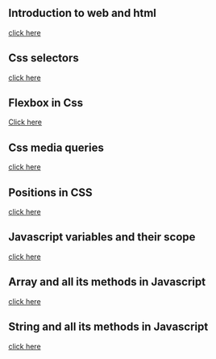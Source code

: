 ## Introduction to web and html
[click here](https://ajaychauhan.hashnode.dev/introduction-to-web-and-html)<br/>

## Css selectors
[click here](https://ajaychauhan.hashnode.dev/css-selectors)<br/>

## Flexbox in Css
[Click here](https://ajaychauhan.hashnode.dev/flexbox-in-css)<br/>

## Css media queries
[click here](https://ajaychauhan.hashnode.dev/css-media-queries)<br/>

## Positions in CSS
[click here](https://ajaychauhan.hashnode.dev/positions-in-css-1)<br/>

## Javascript variables and their scope
[click here](https://ajaychauhan.hashnode.dev/javascript-variable-and-their-scope)<br/>

## Array and all its methods in Javascript
[click here](https://ajaychauhan.hashnode.dev/array-and-all-its-methods-in-javascript)<br/>

## String and all its methods in Javascript
[click here](https://ajaychauhan.hashnode.dev/string-and-its-methods-in-javascript)<br/>

